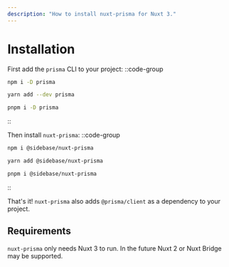 ```yaml
---
description: "How to install nuxt-prisma for Nuxt 3."
---
```


# Installation

First add the `prisma` CLI to your project:
::code-group
```bash [npm]
npm i -D prisma
```
```bash [yarn]
yarn add --dev prisma
```
```bash [pnpm]
pnpm i -D prisma
```
::

Then install `nuxt-prisma`:
::code-group
```bash [npm]
npm i @sidebase/nuxt-prisma
```
```bash [yarn]
yarn add @sidebase/nuxt-prisma
```
```bash [pnpm]
pnpm i @sidebase/nuxt-prisma
```
::

That's it! `nuxt-prisma` also adds `@prisma/client` as a dependency to your project.

## Requirements

`nuxt-prisma` only needs Nuxt 3 to run. In the future Nuxt 2 or Nuxt Bridge may be supported.
